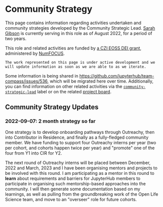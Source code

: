 # Community Strategy

This page contains information regarding activities undertaken and community strategies developed by the Community Strategic Lead.
[Sarah Gibson](https://github.com/sgibson91) is currently serving in this role as of August 2022, for a period of two years.

This role and related activities are funded by [a CZI EOSS DEI grant](https://drive.google.com/file/d/124LWcFe8Hq2n_3l4jAgDgJ1lpXRzV1Kc/view?usp=sharing), administered by [NumFOCUS](https://numfocus.org).

```{admonition} Work in Progress
The work represented on this page is under active development and we will update information as soon as we are able to as we iterate.
```

<!-- Using a raw link here as a PyData Sphinx theme release will format them for us: https://pydata-sphinx-theme.readthedocs.io/en/latest/user_guide/theme-elements.html#link-shortening-for-git-repository-services -->
Some information is being shared in <https://github.com/jupyterhub/team-compass/issues/536>, which will be migrated here over time.
Additionally, you can find information on other related activities via the [`community-strategic-lead`](https://github.com/search?q=org%3Ajupyterhub+label%3Acommunity-strategic-lead) label or on the related [project board](https://github.com/orgs/jupyterhub/projects/3/views/1).

## Community Strategy Updates

### 2022-09-07: 2 month strategy so far

One strategy is to develop onboarding pathways through Outreachy, then into Contributor in Residence, and finally as a fully-fledged community member.
We have funding to support four Outreachy interns per year (two per cohort, and cohorts happen twice per year) and "promote" one of the four from Y1 into CIR for Y2.

The next round of Outreachy interns will be placed between December, 2022 and March, 2023 and I have been organising mentors and projects to be involved with this round.
I am participating as a mentor in this round to **learn** about requirements and barriers for JupyterHub members to participate in organising such mentorship-based approaches into the community.
I will then generate some documentation based on my learnings, as well as pulling from the groundbreaking work of the Open Life Science team, and move to an "overseer" role for future cohorts.
